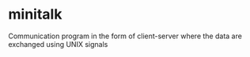 # minitalk
Communication program in the form of client-server where the data are exchanged using UNIX signals 
